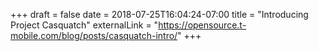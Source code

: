 +++
draft = false
date = 2018-07-25T16:04:24-07:00
title = "Introducing Project Casquatch"
externalLink = "https://opensource.t-mobile.com/blog/posts/casquatch-intro/"
+++
